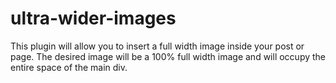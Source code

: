 # ultra-wider-images

This plugin will allow you to insert a full width image inside your post or page.
The desired image will be a 100% full width image and will occupy the entire space of the main div.
